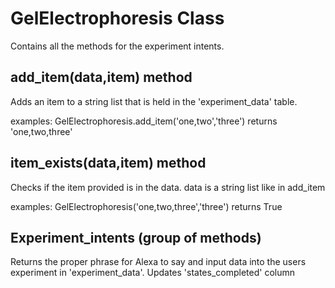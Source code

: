 # GelElectrophoresis Class
Contains all the methods for the experiment intents.

## add_item(data,item) method
Adds an item to a string list that is held in the 'experiment_data' table.

examples:
	GelElectrophoresis.add_item('one,two','three')
	returns 'one,two,three'

## item_exists(data,item) method
Checks if the item provided is in the data. data is a string list like in add_item

examples:
	GelElectrophoresis('one,two,three','three')
	returns True

## Experiment_intents (group of methods)
Returns the proper phrase for Alexa to say and input data into the users experiment in 'experiment_data'. 
Updates 'states_completed' column 
